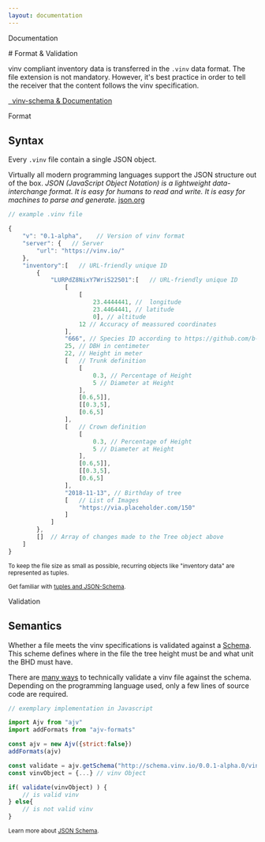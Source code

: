 ```yaml
---
layout: documentation
---
```


<p class="h4">
  <span class="subtitle point-before hp">Documentation</span>
</p>
# Format & Validation

<span class="heighlight">vinv</span> compliant inventory data is transferred in the `.vinv` data format. The file extension is not mandatory. However, it's best practice in order to tell the receiver that the content follows the <span class="heighlight">vinv</span> specification.

<a class="btn btn-outline-dark" href="https://github.com/vinv-group/vinv-schema" target="_blank" rel="noreferrer">
    <i class="bi-github" role="img" aria-label="GitHub"></i>&nbsp;
    vinv-schema & Documentation
</a>

<p class="h5 mt-5">
  <span class="subtitle point-before hp">Format</span>
</p>
<h2 class="mt-0" id="syntax">Syntax</h2>

Every `.vinv` file contain a single JSON object. 

Virtually all modern programming languages support the JSON structure out of the box.
*JSON (JavaScript Object Notation) is a lightweight data-interchange format. It is easy for humans to read and write. It is easy for machines to parse and generate.* [json.org](https://www.json.org/)

```javascript
// example .vinv file

{
    "v": "0.1-alpha",    // Version of vinv format
    "server": {   // Server
        "url": "https://vinv.io/"
    },
    "inventory":[   // URL-friendly unique ID
        {
            "LURPdZ8NixY7WriS22S01":[   // URL-friendly unique ID
                [
                    [
                        23.4444441, //  longitude
                        23.4464441, // latitude
                        0], // altitude
                    12 // Accuracy of meassured coordinates
                ],
                "666", // Species ID according to https://github.com/b-lack/tree-species
                25, // DBH in centimeter
                22, // Height in meter
                [   // Trunk definition
                    [
                        0.3, // Percentage of Height
                        5 // Diameter at Height
                    ],
                    [0.6,5]],
                    [[0.3,5],
                    [0.6,5]
                ],
                [   // Crown definition
                    [
                        0.3, // Percentage of Height
                        5 // Diameter at Height
                    ],
                    [0.6,5]],
                    [[0.3,5],
                    [0.6,5]
                ],
                "2018-11-13", // Birthday of tree
                [   // List of Images
                    "https://via.placeholder.com/150"
                ] 
            ]
        }, 
        []  // Array of changes made to the Tree object above
    ]
}
```
<small>To keep the file size as small as possible, recurring objects like "inventory data" are represented as tuples.</small>

<small>Get familiar with [tuples and JSON-Schema](https://json-schema.org/understanding-json-schema/reference/array.html#tuple-validation).</small>

<p class="h5 mt-5">
  <span class="subtitle point-before hp">Validation</span>
</p>
<h2 class="mt-0" id="semantic">Semantics</h2>

Whether a file meets the vinv specifications is validated against a [Schema](http://schema.vinv.io/0.0.1-alpha.0/vinv.json). This scheme defines where in the file the tree height must be and what unit the BHD must have.

There are [many ways](https://json-schema.org/implementations.html) to technically validate a vinv file against the schema. Depending on the programming language used, only a few lines of source code are required.

```javascript
// exemplary implementation in Javascript

import Ajv from "ajv"
import addFormats from "ajv-formats"

const ajv = new Ajv({strict:false})
addFormats(ajv)

const validate = ajv.getSchema("http://schema.vinv.io/0.0.1-alpha.0/vinv.min.json")
const vinvObject = {...} // vinv Object

if( validate(vinvObject) ) {
    // is valid vinv
} else{
    // is not valid vinv
}

```

<small>Learn more about <a href="https://json-schema.org/" rel="noreferrer" target="_blank">JSON Schema</a>.</small>